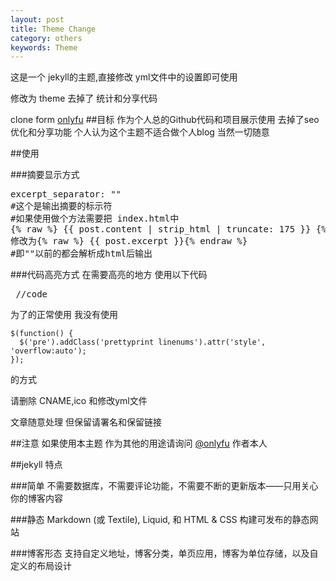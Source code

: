 ```yaml
---
layout: post
title: Theme Change
category: others
keywords: Theme
---
```

这是一个 jekyll的主题,直接修改 yml文件中的设置即可使用

修改为 theme 去掉了 统计和分享代码

clone form [onlyfu](https://github.com/onlyfu/logs)
##目标 
    作为个人总的Github代码和项目展示使用 
    去掉了seo优化和分享功能
    个人认为这个主题不适合做个人blog
    当然一切随意

##使用

###摘要显示方式
<pre class="prettyprint linenums">
excerpt_separator: "<!-s-more-->"
#这个是输出摘要的标示符
#如果使用做个方法需要把 index.html中
{% raw %} {{ post.content | strip_html | truncate: 175 }} {% endraw %}
修改为{% raw %} {{ post.excerpt }}{% endraw %}
#即"<!-s-more-->"以前的都会解析成html后输出
</pre>

###代码高亮方式
    在需要高亮的地方 使用以下代码
    <pre class="prettyprint linenums">
    //code
    </pre>

为了的正常使用 我没有使用 

    $(function() {
      $('pre').addClass('prettyprint linenums').attr('style', 'overflow:auto');
    });
的方式



请删除 CNAME,ico 和修改yml文件 

文章随意处理 但保留请署名和保留链接 

##注意 
如果使用本主题 作为其他的用途请询问 [@onlyfu](https://github.com/onlyfu) 作者本人

##jekyll 特点

###简单
不需要数据库，不需要评论功能，不需要不断的更新版本——只用关心你的博客内容

###静态
Markdown (或 Textile), Liquid, 和 HTML & CSS 构建可发布的静态网站

###博客形态
支持自定义地址，博客分类，单页应用，博客为单位存储，以及自定义的布局设计

